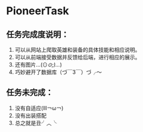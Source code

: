 # PioneerTask
## 任务完成度说明：
1. 可以从网站上爬取英雄和装备的具体技能和相应说明。
2. 可以从前端接受数据并反馈给后端，进行相应的展示。
3. 还有图片…(⊙_⊙;)…_)
4. 巧妙避开了数据库（づ￣3￣）づ╭～
## 任务未完成：
1. 没有自适应(lll￢ω￢)
2. 没有出装搭配
3. 总之就是丑╯︿╰

